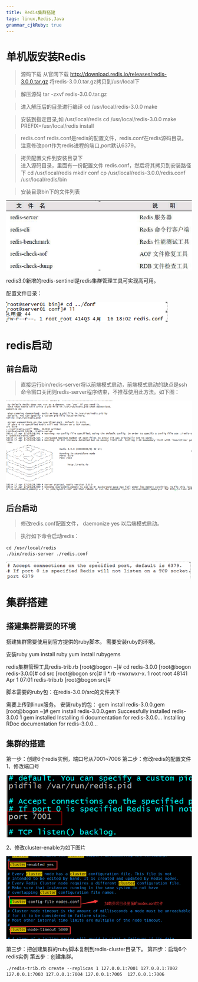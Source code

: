 ```yaml
---
title: Redis集群搭建
tags: linux,Redis,Java
grammar_cjkRuby: true
---
```


# 单机版安装Redis
> 源码下载
	从官网下载 
	http://download.redis.io/releases/redis-3.0.0.tar.gz
	将redis-3.0.0.tar.gz拷贝到/usr/local下


> 解压源码
   tar -zxvf redis-3.0.0.tar.gz  
   
   
> 进入解压后的目录进行编译
	cd /usr/local/redis-3.0.0
	make
	
> 安装到指定目录,如 /usr/local/redis
	cd /usr/local/redis-3.0.0 
	make PREFIX=/usr/local/redis install

> redis.conf
redis.conf是redis的配置文件，redis.conf在redis源码目录。
注意修改port作为redis进程的端口,port默认6379。


>拷贝配置文件到安装目录下	
	进入源码目录，里面有一份配置文件 redis.conf，然后将其拷贝到安装路径下 
	cd /usr/local/redis
	mkdir conf
	cp /usr/local/redis-3.0.0/redis.conf  /usr/local/redis/bin


> 安装目录bin下的文件列表

![enter description here][1]


redis3.0新增的redis-sentinel是redis集群管理工具可实现高可用。

配置文件目录：

![enter description here][2]


# redis启动

## 前台启动

> 直接运行bin/redis-server将以前端模式启动，前端模式启动的缺点是ssh命令窗口关闭则redis-server程序结束，不推荐使用此方法。如下图：

![enter description here][3]


## 后台启动

> 修改redis.conf配置文件， daemonize yes 以后端模式启动。

> 执行如下命令启动redis：

``` jboss-cli
cd /usr/local/redis
./bin/redis-server ./redis.conf
```
![enter description here][4]

# 集群搭建

## 搭建集群需要的环境

搭建集群需要使用到官方提供的ruby脚本。
需要安装ruby的环境。

安装ruby
yum install ruby
yum install rubygems

redis集群管理工具redis-trib.rb
[root@bogon ~]# cd redis-3.0.0
[root@bogon redis-3.0.0]# cd src
[root@bogon src]# ll *.rb
-rwxrwxr-x. 1 root root 48141 Apr  1 07:01 redis-trib.rb
[root@bogon src]# 

脚本需要的ruby包：在redis-3.0.0/src的文件夹下

需要上传到linux服务。
安装ruby的包：
gem install redis-3.0.0.gem
[root@bogon ~]# gem install redis-3.0.0.gem 
Successfully installed redis-3.0.0
1 gem installed
Installing ri documentation for redis-3.0.0...
Installing RDoc documentation for redis-3.0.0...

## 集群的搭建

第一步：创建6个redis实例，端口号从7001~7006
第二步：修改redis的配置文件
1、修改端口号

![enter description here][5]

2、修改cluster-enable为如下图片

![enter description here][6]

第三步：把创建集群的ruby脚本复制到redis-cluster目录下。
第四步：启动6个redis实例
第五步：创建集群。

``` stylus
./redis-trib.rb create --replicas 1 127.0.0.1:7001 127.0.0.1:7002 127.0.0.1:7003 127.0.0.1:7004 127.0.0.1:7005  127.0.0.1:7006
```


  [1]: https://www.github.com/xiesen310/notes_Images/raw/master/images/1506596693371.jpg
  [2]: https://www.github.com/xiesen310/notes_Images/raw/master/images/1506596641999.jpg
  [3]: https://www.github.com/xiesen310/notes_Images/raw/master/images/1506596813212.jpg
  [4]: https://www.github.com/xiesen310/notes_Images/raw/master/images/1506596893766.jpg
  [5]: https://www.github.com/xiesen310/notes_Images/raw/master/images/1506597151900.jpg
  [6]: https://www.github.com/xiesen310/notes_Images/raw/master/images/1506597845668.jpg